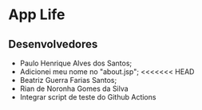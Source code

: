 # App Life

## Desenvolvedores

- Paulo Henrique Alves dos Santos;
- Adicionei meu nome no "about.jsp";
<<<<<<< HEAD
- Beatriz Guerra Farias Santos;
- Rian de Noronha Gomes da Silva
- Integrar script de teste do Github Actions

